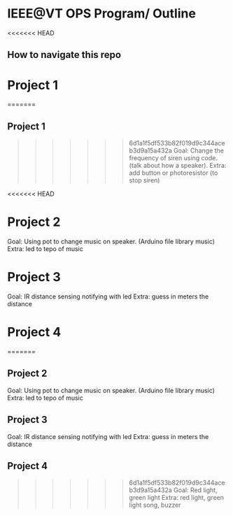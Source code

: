 # IEEE@VT OPS Program/ Outline

<<<<<<< HEAD
## How to navigate this repo

# Project 1
=======
## Project 1
>>>>>>> 6d1a1f5df533b82f019d9c344aceb3d9a15a432a
Goal: Change the frequency of siren using code.
(talk about how a speaker).
Extra: add button or photoresistor (to stop siren)

<<<<<<< HEAD
# Project 2
Goal: Using pot to change music on speaker. (Arduino file library music)
Extra: led to tepo of music

# Project 3
Goal: IR distance sensing notifying with led
Extra: guess in meters the distance

# Project 4
=======
## Project 2
Goal: Using pot to change music on speaker. (Arduino file library music)
Extra: led to tepo of music

## Project 3
Goal: IR distance sensing notifying with led
Extra: guess in meters the distance

## Project 4
>>>>>>> 6d1a1f5df533b82f019d9c344aceb3d9a15a432a
Goal: Red light, green light
Extra: red light, green light song, buzzer
